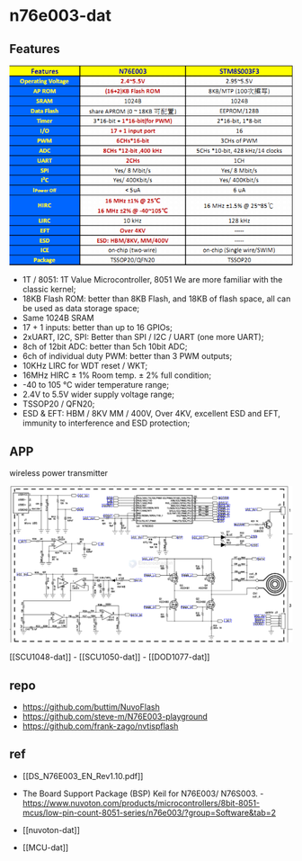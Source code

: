 
# n76e003-dat

## Features 

![](2025-01-09-13-29-58.png)

* 1T / 8051: 1T Value Microcontroller, 8051 We are more familiar with the classic kernel;
* 18KB Flash ROM: better than 8KB Flash, and 18KB of flash space, all can be used as data storage space;
* Same 1024B SRAM
* 17 + 1 inputs: better than up to 16 GPIOs;
* 2xUART, I2C, SPI: Better than SPI / I2C / UART (one more UART);
* 8ch of 12bit ADC: better than 5ch 10bit ADC;
* 6ch of individual duty PWM: better than 3 PWM outputs;
* 10KHz LIRC for WDT reset / WKT;
* 16MHz HIRC ± 1% Room temp. ± 2% full condition;
* -40 to 105 ℃ wider temperature range;
* 2.4V to 5.5V wider supply voltage range;
* TSSOP20 / QFN20;
* ESD & EFT: HBM / 8KV MM / 400V, Over 4KV, excellent ESD and EFT, immunity to interference and ESD protection;


## APP 

wireless power transmitter 

![](2025-01-09-12-39-20.png)

[[SCU1048-dat]] - [[SCU1050-dat]] - [[DOD1077-dat]]


## repo

- https://github.com/buttim/NuvoFlash
- https://github.com/steve-m/N76E003-playground
- https://github.com/frank-zago/nvtispflash




## ref 

- [[DS_N76E003_EN_Rev1.10.pdf]]

- The Board Support Package (BSP) Keil for N76E003/ N76S003. - https://www.nuvoton.com/products/microcontrollers/8bit-8051-mcus/low-pin-count-8051-series/n76e003/?group=Software&tab=2

- [[nuvoton-dat]]

- [[MCU-dat]]